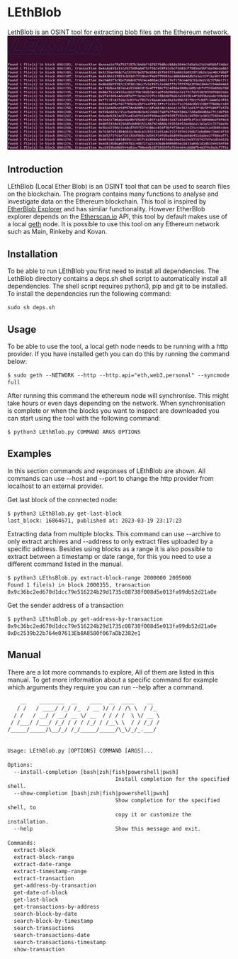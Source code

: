 # LEthBlob

LethBlob is an OSINT tool for extracting blob files on the Ethereum network.
![thumbnail](thumbnail.png)

## Introduction

LEthBlob (Local Ether Blob) is an OSINT tool that can be used to search files on the blockchain. The program contains many functions to analyse and investigate data on the Ethereum blockchain. This tool is inspired by [EtherBlob Explorer](https://github.com/litneet64/etherblob-explorer) and has similar functionality. However EtherBlob explorer depends on the [Etherscan.io](etherscan.io) API, this tool by default makes use of a local [geth](https://geth.ethereum.org/) node. It is possible to use this tool on any Ethereum network such as Main, Rinkeby and Kovan.

## Installation
To be able to run LEthBlob you first need to install all dependencies. The LethBlob directory contains a deps.sh shell script to automatically install all dependencies. The shell script requires python3, pip and git to be installed.
To install the dependencies run the following command:

```
sudo sh deps.sh
```

## Usage
To be able to use the tool, a local geth node needs to be running with a http provider. If you have installed geth you can do this by running the command below:
```
$ sudo geth --NETWORK --http --http.api="eth,web3,personal" --syncmode full
```
After running this command the ethereum node will synchronise. This might take hours or even days depending on the network. When synchronisation is complete or when the blocks you want to inspect are downloaded you can start using the tool with the following command:
```
$ python3 LEthBlob.py COMMAND ARGS OPTIONS
```

## Examples
In this section commands and responses of LEthBlob are shown. All commands can use --host and --port to change the http provider from localhost to an external provider.

Get last block of the connected node:
```
$ python3 LEthBlob.py get-last-block
last_block: 16864671, published at: 2023-03-19 23:17:23
```
Extracting data from multiple blocks. This command can use --archive to only extract archives and --address to only extract files uploaded by a specific address. Besides using blocks as a range it is also possible to extract between a timestamp or date range, for this you need to use a different command listed in the manual.
```
$ python3 LEthsBlob.py extract-block-range 2000000 2005000
Found 1 file(s) in block 2000355, transaction 0x9c36bc2ed670d1dcc79e516224b29d1735c08738f008d5e013fa99db52d21a0e
```
Get the sender address of a transaction 
```
$ python3 LEthsBlob.py get-address-by-transaction 0x9c36bc2ed670d1dcc79e516224b29d1735c08738f008d5e013fa99db52d21a0e
0xDc2539b22b764e07613Eb8A8580f067aDb2382e1
```


## Manual
There are a lot more commands to explore, All of them are listed in this manual. To get more information about a specific command for example which arguments they require you can run --help after a command.
```
    __    ________  __    ____  __  ____    __  
   / /   / ____/ /_/ /_  / __ )/ / / /\ \  / /_ 
  / /   / __/ / __/ __ \/ __  / / / /  \ \/ __ \
 / /___/ /___/ /_/ / / / /_/ / /__\ \  / / /_/ /
/_____/_____/\__/_/ /_/_____/_____/\_\/_/_.___/ 
                                                

Usage: LEthBlob.py [OPTIONS] COMMAND [ARGS]...

Options:
  --install-completion [bash|zsh|fish|powershell|pwsh]
                                  Install completion for the specified shell.
  --show-completion [bash|zsh|fish|powershell|pwsh]
                                  Show completion for the specified shell, to
                                  copy it or customize the installation.
  --help                          Show this message and exit.

Commands:
  extract-block
  extract-block-range
  extract-date-range
  extract-timestamp-range
  extract-transaction
  get-address-by-transaction
  get-date-of-block
  get-last-block
  get-transactions-by-address
  search-block-by-date
  search-block-by-timestamp
  search-transactions
  search-transactions-date
  search-transactions-timestamp
  show-transaction
```